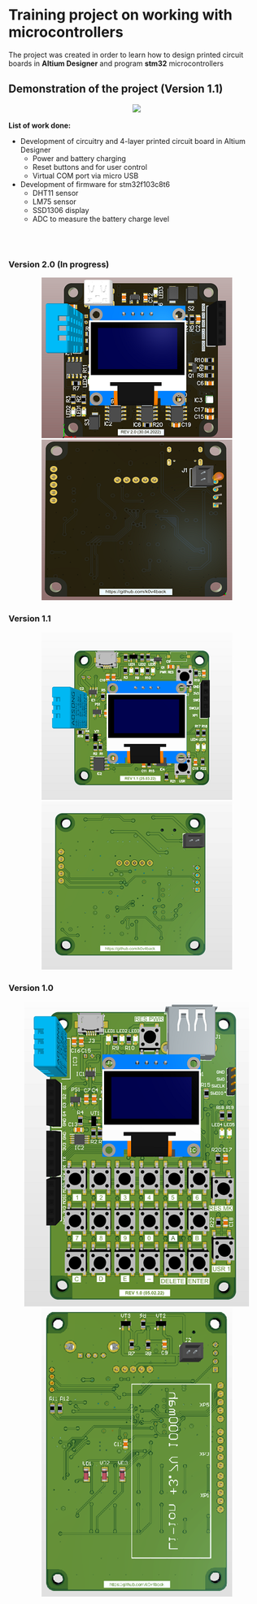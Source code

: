 # Training project on working with microcontrollers

  The project was created in order to learn how to design printed circuit boards in **Altium Designer** and program **stm32** microcontrollers

## Demonstration of the project (Version 1.1)
<p align="center">
  <img src="https://github.com/k0v4back/Terminal_Board/blob/main/etc/terminal_board.gif" />
  
  **List of work done:**
  - Development of circuitry and 4-layer printed circuit board in Altium Designer
    + Power and battery charging
    + Reset buttons and for user control
    + Virtual COM port via micro USB
  - Development of firmware for stm32f103c8t6
    + DHT11 sensor
    + LM75 sensor
    + SSD1306 display
    + ADC to measure the battery charge level
</p>

  <br/>
  <br/>

### Version 2.0 (In progress)
<p align="center">
  <img src="https://github.com/k0v4back/Terminal_Board/blob/main/etc/picture5.png" />
  <img src="https://github.com/k0v4back/Terminal_Board/blob/main/etc/picture6.png" />
</p>

### Version 1.1
<p align="center">
  <img src="https://github.com/k0v4back/Terminal_Board/blob/main/etc/picture3.png" />
  <img src="https://github.com/k0v4back/Terminal_Board/blob/main/etc/picture4.png" />
</p>

### Version 1.0
<p align="center">
  <img src="https://github.com/k0v4back/Terminal_Board/blob/main/etc/picture1.png" />
  <img src="https://github.com/k0v4back/Terminal_Board/blob/main/etc/picture2.png" />
</p>

